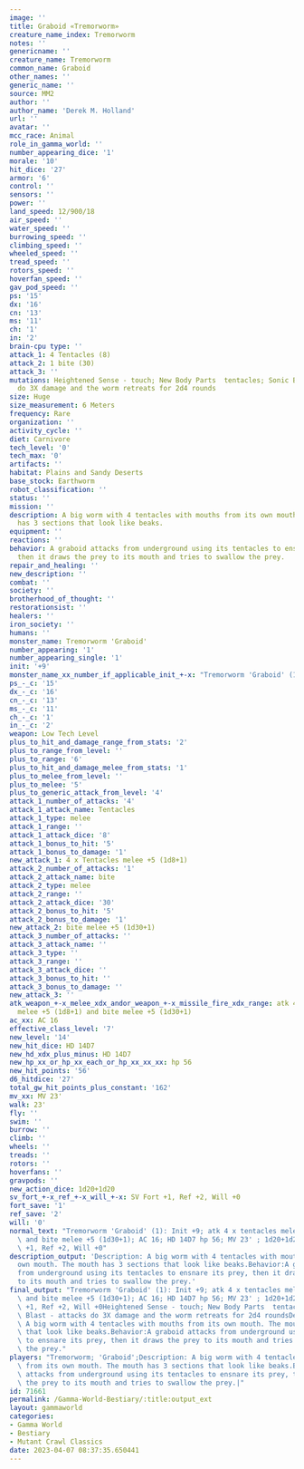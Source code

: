```yaml
---
image: ''
title: Graboid «Tremorworm»
creature_name_index: Tremorworm
notes: ''
genericname: ''
creature_name: Tremorworm
common_name: Graboid
other_names: ''
generic_name: ''
source: MM2
author: ''
author_name: 'Derek M. Holland'
url: ''
avatar: ''
mcc_race: Animal
role_in_gamma_world: ''
number_appearing_dice: '1'
morale: '10'
hit_dice: '27'
armor: '6'
control: ''
sensors: ''
power: ''
land_speed: 12/900/18
air_speed: ''
water_speed: ''
burrowing_speed: ''
climbing_speed: ''
wheeled_speed: ''
tread_speed: ''
rotors_speed: ''
hoverfan_speed: ''
gav_pod_speed: ''
ps: '15'
dx: '16'
cn: '13'
ms: '11'
ch: '1'
in: '2'
brain-cpu type: ''
attack_1: 4 Tentacles (8)
attack_2: 1 bite (30)
attack_3: ''
mutations: Heightened Sense - touch; New Body Parts  tentacles; Sonic Blast - attacks
  do 3X damage and the worm retreats for 2d4 rounds
size: Huge
size_measurement: 6 Meters
frequency: Rare
organization: ''
activity_cycle: ''
diet: Carnivore
tech_level: '0'
tech_max: '0'
artifacts: ''
habitat: Plains and Sandy Deserts
base_stock: Earthworm
robot_classification: ''
status: ''
mission: ''
description: A big worm with 4 tentacles with mouths from its own mouth. The mouth
  has 3 sections that look like beaks.
equipment: ''
reactions: ''
behavior: A graboid attacks from underground using its tentacles to ensnare its prey,
  then it draws the prey to its mouth and tries to swallow the prey.
repair_and_healing: ''
new_description: ''
combat: ''
society: ''
brotherhood_of_thought: ''
restorationsist: ''
healers: ''
iron_society: ''
humans: ''
monster_name: Tremorworm 'Graboid'
number_appearing: '1'
number_appearing_single: '1'
init: '+9'
monster_name_xx_number_if_applicable_init_+-x: "Tremorworm 'Graboid' (1): Init +9"
ps_-_c: '15'
dx_-_c: '16'
cn_-_c: '13'
ms_-_c: '11'
ch_-_c: '1'
in_-_c: '2'
weapon: Low Tech Level
plus_to_hit_and_damage_range_from_stats: '2'
plus_to_range_from_level: ''
plus_to_range: '6'
plus_to_hit_and_damage_melee_from_stats: '1'
plus_to_melee_from_level: ''
plus_to_melee: '5'
plus_to_generic_attack_from_level: '4'
attack_1_number_of_attacks: '4'
attack_1_attack_name: Tentacles
attack_1_type: melee
attack_1_range: ''
attack_1_attack_dice: '8'
attack_1_bonus_to_hit: '5'
attack_1_bonus_to_damage: '1'
new_attack_1: 4 x Tentacles melee +5 (1d8+1)
attack_2_number_of_attacks: '1'
attack_2_attack_name: bite
attack_2_type: melee
attack_2_range: ''
attack_2_attack_dice: '30'
attack_2_bonus_to_hit: '5'
attack_2_bonus_to_damage: '1'
new_attack_2: bite melee +5 (1d30+1)
attack_3_number_of_attacks: ''
attack_3_attack_name: ''
attack_3_type: ''
attack_3_range: ''
attack_3_attack_dice: ''
attack_3_bonus_to_hit: ''
attack_3_bonus_to_damage: ''
new_attack_3: ''
atk_weapon_+-x_melee_xdx_andor_weapon_+-x_missile_fire_xdx_range: atk 4 x tentacles
  melee +5 (1d8+1) and bite melee +5 (1d30+1)
ac_xx: AC 16
effective_class_level: '7'
new_level: '14'
new_hit_dice: HD 14D7
new_hd_xdx_plus_minus: HD 14D7
new_hp_xx_or_hp_xx_each_or_hp_xx_xx_xx: hp 56
new_hit_points: '56'
d6_hitdice: '27'
total_gw_hit_points_plus_constant: '162'
mv_xx: MV 23'
walk: 23'
fly: ''
swim: ''
burrow: ''
climb: ''
wheels: ''
treads: ''
rotors: ''
hoverfans: ''
gravpods: ''
new_action_dice: 1d20+1d20
sv_fort_+-x_ref_+-x_will_+-x: SV Fort +1, Ref +2, Will +0
fort_save: '1'
ref_save: '2'
will: '0'
normal_text: "Tremorworm 'Graboid' (1): Init +9; atk 4 x tentacles melee +5 (1d8+1)\
  \ and bite melee +5 (1d30+1); AC 16; HD 14D7 hp 56; MV 23' ; 1d20+1d20; SV Fort\
  \ +1, Ref +2, Will +0"
description_output: 'Description: A big worm with 4 tentacles with mouths from its
  own mouth. The mouth has 3 sections that look like beaks.Behavior:A graboid attacks
  from underground using its tentacles to ensnare its prey, then it draws the prey
  to its mouth and tries to swallow the prey.'
final_output: "Tremorworm 'Graboid' (1): Init +9; atk 4 x tentacles melee +5 (1d8+1)\
  \ and bite melee +5 (1d30+1); AC 16; HD 14D7 hp 56; MV 23' ; 1d20+1d20; SV Fort\
  \ +1, Ref +2, Will +0Heightened Sense - touch; New Body Parts  tentacles; Sonic\
  \ Blast - attacks do 3X damage and the worm retreats for 2d4 roundsDescription:\
  \ A big worm with 4 tentacles with mouths from its own mouth. The mouth has 3 sections\
  \ that look like beaks.Behavior:A graboid attacks from underground using its tentacles\
  \ to ensnare its prey, then it draws the prey to its mouth and tries to swallow\
  \ the prey."
players: "Tremorworm; 'Graboid';Description: A big worm with 4 tentacles with mouths\
  \ from its own mouth. The mouth has 3 sections that look like beaks.Behavior:A graboid\
  \ attacks from underground using its tentacles to ensnare its prey, then it draws\
  \ the prey to its mouth and tries to swallow the prey.|"
id: 71661
permalink: /Gamma-World-Bestiary/:title:output_ext
layout: gammaworld
categories:
- Gamma World
- Bestiary
- Mutant Crawl Classics
date: 2023-04-07 08:37:35.650441
---
```

